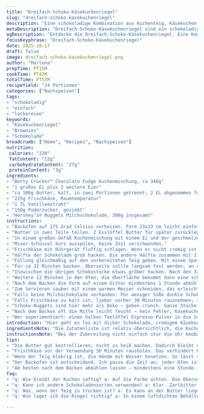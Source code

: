 ```yaml
---
title: "Dreifach-Schoko-Käsekuchenriegel"
slug: "dreifach-schoko-kasekuchenriegel"
description: "Eine schokoladige Kombination aus Kuchenteig, Käsekuchenfüllung und Milchschokolade, gebacken in einem tiefen Blech. Butter nicht komplett schmelzen lassen; lieber leicht erwärmen, um bessere Kontrolle über Teigstruktur zu haben. Eier und Vanille wichtig für Cremigkeit, Zucker für Süße. Schokolade in mehreren Zuständen: geschmolzen in der Füllung, grob gehackt oben drauf. Die Backzeit gebe ich flexibel an; oft ist es der Farbton oben, der über das Ende entscheidet. Milchschokolade kann durch Zartbitter ersetzt werden, für etwas weniger Süße. Größere Nuggetstücke sorgen für Konsistenz beim Kauen. Nach dem Backen genug Zeit zum Abkühlen lassen, sehr wichtig."
metaDescription: "Dreifach-Schoko-Käsekuchenriegel sind ein schokoladiger Genuss mit cremiger Füllung und knackigen Schoko-Nuggets. Perfekt für jeden Anlass."
ogDescription: "Entdecke die Dreifach-Schoko-Käsekuchenriegel. Eine Kombination aus schokoladigem Teig und cremiger Käsekuchenfüllung, ideal zum Teilen."
focusKeyphrase: "Dreifach-Schoko-Käsekuchenriegel"
date: 2025-10-17
draft: false
image: dreifach-schoko-kasekuchenriegel.png
author: "Marlena"
prepTime: PT15M
cookTime: PT42M
totalTime: PT57M
recipeYield: "24 Portionen"
categories: ["Nachspeisen"]
tags:
- "schokoladig"
- "einfach"
- "leckereien"
keywords:
- "Käsekuchenriegel"
- "Brownies"
- "Schokolade"
breadcrumb: ["Home", "Recipes", "Nachspeisen"]
nutrition: 
 calories: "220"
 fatContent: "12g"
 carbohydrateContent: "27g"
 proteinContent: "3g"
ingredients:
- "Betty Crocker™ Chocolate Fudge Kuchenmischung, ca 340g"
- "1 großes Ei plus 2 weitere Eier"
- "ca 100g Butter, kalt, in zwei Portionen getrennt; 2 EL abgenommen für Schokolade"
- "225g Frischkäse, Raumtemperatur"
- "1 TL Vanilleextrakt"
- "150g Puderzucker, gesiebt"
- "Hershey’s® Nuggets Milchschokolade, 300g insgesamt"
instructions:
- "Backofen auf 175 Grad Celsius vorheizen. Form 23x33 cm leicht einfetten mit Spray oder Butter."
- "Butter in zwei Teile teilen. 2 Esslöffel Butter für später zurücklegen; Rest grob zerkleinern und in einer Schüssel 20-25 Sekunden in der Mikrowelle erwärmen, bis sie flüssig aber noch nicht kochend ist; kontrollieren, zu heiß macht den Teig klebrig und schwer formbar."
- "In einem großen Gefäß Kuchenmischung mit einem Ei und der geschmolzenen Butter vermengen. Am besten mit einem Handmixer oder Küchenmaschine auf niedriger Stufe arbeiten. Wichtig: Nicht zu lange rühren, sonst klebt der Teig später zu fest; er soll dick, formbar sein – fast wie ein Mürbeteig. Teig direkt in die Form drücken; mit nassen Händen besser shaping, kurz anklopfen, damit keine Luftblasen drin bleiben."
- "Mixer-Schüssel kurz ausspülen, keine Zeit verschwenden."
- "Frischkäse mit Rührgerät fluffig schlagen. Wenn er nicht cremig ist – wird die Füllung klumpig. Vanille und zwei weitere Eier zugeben, ordentlich unterrühren. Puderzucker esslöffelweise dazu, bis Masse schön glatt und hell wird."
- "Hälfte der Schokolade grob hacken. Die andere Hälfte zusammen mit 2 EL Butter in eine mikrowellenfeste Schüssel geben und in 20-Sekunden-Intervallen erwärmen, dazwischen umrühren. Darauf achten, dass die Schokolade nicht verbrennt; wenn glatt geschmolzen, unter die Käsekuchenmasse rühren."
- "Füllung gleichmäßig auf den vorbereiteten Teig geben. Mit einem Spatel vorsichtig verteilen, nicht in den Teig drücken; sonst vermischen sich die Schichten."
- "Für ca 32 Minuten backen. Oberseite sollte langsam fest werden, an den Rändern leicht goldbraun sein; innen sollte die Masse noch weich, nicht flüssig sein. Dicke Konsistenz spüren, wenn man mit Spitze reinpiekt. Timing individuell anpassen - je nach Ofen."
- "Inzwischen die übrigen Schokostücke etwas gröber hacken. Nach den 32 Minuten die Riegel aus dem Ofen nehmen, die gehackte Schokolade darauf verteilen und leicht andrücken, sie soll leicht einschmelzen."
- "Weitere 12 Minuten in den Ofen; die Oberfläche bekommt dann eine schöne Bräune und kleine Krusten; wichtig für Aromen. Nicht verbrennen lassen – sonst bitter."
- "Nach dem Backen die Form auf einem Gitter mindestens 1 Stunde abkühlen lassen – am besten länger, sogar über Nacht. Erst wenn komplett durchgekühlt, schneiden. Sonst zerbricht der Kuchen beim Schneiden leicht."
- "Zum Servieren sauber mit einem warmen Messer schneiden, das erleichtert das Schneiden der dichten Schichten."
- "Falls keine Milchschokolade vorhanden: Für weniger Süße dunkle Schokolade oder weiße Schokolade als Nachteil nicht ideal, da zu süß und kaum Geschmackstiefe."
- "Falls Frischkäse zu kalt ist, lieber vorher 30 Minuten rausnehmen; sonst Klümpchen. Butter darf auf keinen Fall zu heiß sein, sonst schmilzt das Ei unkontrolliert."
- "Schoko-Nuggets sind hier mehr als Deko – geben crunch. Ganze Stücke dadurch, nicht nur zerschmolzen."
- "Nach dem Backen oft die Mitte leicht feucht – kein Fehler, Käsekuchen wird beim Auskühlen fest."
- "Wer experimentiert: einen halben Teelöffel Espresso-Pulver in die Schokoladenmasse geben – bringt mehr Tiefe, besonders bei dunkler Schokolade."
introduction: "Hier geht es los mit dicker Schokolade, cremigem Käsekuchen. Kombiniert Kuchenmischung mit einem fluffigen topping, das mit geschmolzener Milchschokolade angereichert wird; eine schiere Geschmacksexplosion. Ungemein befriedigend in der Textur: außen zarter Boden, innen sahnig-cremige Füllung; außen knusprige Schokostückchen. Das Geheimnis meiner letzten Tests: Butter portionsweise, kontrolliertes Rühren, zeitgleiche Hitze mit Backofen. Keine Angst vor Abweichungen; kein Experiment, wenn man nicht überlegt. Wer wie ich gern Varianz hat, tauscht Milch gegen Haselnuss- oder Mandelbutter in der Schokolade. Warme Farben, intensives Aroma beim Backen, das ist ein Genuss für die Sinne. Meine kleine Geheimwaffe: nach dem Backen scharfes Messer und Zeit geben. Abkühlen lassen, schneiden und warten auf den ersten Bissen."
ingredientsNote: "Die Zutatenliste ist relativ übersichtlich, die Kuchenmischung macht vieles einfacher und schneller als mit separaten trockenen Zutaten. Ich persönlich tausche oft ganz gewöhnlichen Puderzucker gegen Vanillezucker oder nehme Rohrzucker, was den Geschmack tiefer macht, aber Rohrzucker braucht längeres Schlagen, bis die Masse glatt wird. Quark statt Frischkäse geht auch, gibt mehr Säure, ist aber weniger cremig. Butter am besten kalt nehmen und in Portionen teilen, da man so bessere Kontrolle hat beim Schmelzen und später im Teig. Schokolade kann variiert werden: vegane Schokolade eignet sich, wenn sie eine gute Schmelzqualität hat. Nicht zu grob hacken, sonst verteilt sich die Schokolade nicht optimal in der Füllung. Für den Kuchenboden ist Fingerspitzengefühl gefragt – nicht zu dünn, sonst bricht es leicht, und nicht zu dick, dann wird der Kuchenboden zu dominant. Die Größe der Backform kann angepasst werden, dann Backzeit verändern und auf Farbe achten. Ein Küchentimer ist ein Helfer – aber Ofen variieren stark."
instructionsNote: "Bei der Zubereitung nicht einfach stur die Uhr beobachten; eher auf die Konsistenz schauen. Der Teig darf beim Drücken nicht klebrig sein, sonst wird der Kuchenboden matschig. Butter vorsichtig temperieren, nicht überhitzen, schmilzt sonst zu schnell, verliert Struktur. Küchenmaschine oder Handmixer? Je nach Menge und Eile. Frischkäse lange genug schlagen, damit keine Klümpchen bleiben – das macht den Unterschied zwischen Krümeln und cremiger Konsistenz. Mikrowelle zum Schmelzen der Schokolade in kleineren Intervallen, sonst verbrennt sie. Das Andrücken der Schokoladenstückchen auf der Oberfläche verbessert den Zusammenhalt; ohne Druck würden sie runterfallen oder verbrennen. Backzeit kann je nach Ofen variieren; nach 30 Minuten beginnt die Füllung leicht zu stocken, aber noch weich. Die letzten Minuten mit Schokolade sind reine Oberfläche für Crunch und Optik; ein bisschen Augenmaß ist gut. Nach dem Backen Zeit zum vollständigen Auskühlen geben – das Ergebnis wird sonst krümelig, beim Schneiden zerfallen die Stücke. Messer vorwärmen oder messen mit einem dünnen, scharfen Messer, das erleichtert das Schneiden."
tips:
- "Die Butter gut kontrollieren; nicht zu heiß machen. Dadurch bleibt der Teig formbar. Grosse Stücke sind wichtig bei der Schokolade. Dadurch bleibt der Crunch."
- "Frischkäse vor der Verwendung 30 Minuten rausholen. Das verhindert Klümpchen und sorgt für eine cremige Füllung. Vanilleextrakt verleiht zusätzlichen Geschmack."
- "Wenn der Teig klebrig ist, die Hände mit Wasser benetzen. So lässt sich der Teig leichter in die Form drücken. Die Ränder gut festdrücken, damit nichts durchrutscht."
- "Der Backofen ist entscheidend. Ich passe die Zeit an; jeder Ofen ist unterschiedlich. Nach 32 Minuten prüfen – die Oberseite sollte fest sein, die Füllung weich."
- "Am besten nach dem Backen abkühlen lassen – mindestens eine Stunde. Wenn zu warm geschnitten wird, zerbricht der Kuchen. Geduld zahlt sich aus."
faq:
- "q: Wie bleibt der Kuchen saftig? a: Auf die Farbe achten. Die Oberseite muss leicht goldbraun sein. Innen bleibt sie weich; ideal ist eine feste Konsistenz."
- "q: Kann ich andere Schokoladensorten verwenden? a: Klar. Zartbitter oder sogar vegane Schokolade funktionieren gut. weniger süß, mehr Geschmackstiefe."
- "q: Was, wenn der Teig zu trocken ist? a: Es kann an der Butter liegen – warm, nicht heiß. Ein bisschen Wasser dazugeben hilft, die richtige Textur zu finden."
- "q: Wie lager ich die Riegel richtig? a: In einem luftdichten Behälter aufbewahren. Kühl lagern. So bleiben sie frisch. Nach ein paar Tagen dennoch besser konsumieren."

---
```

